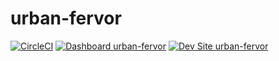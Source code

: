 # urban-fervor

[![CircleCI](https://circleci.com/gh/sewmyheadon/urban-fervor.svg?style=shield)](https://circleci.com/gh/sewmyheadon/urban-fervor)
[![Dashboard urban-fervor](https://img.shields.io/badge/dashboard-urban_fervor-yellow.svg)](https://dashboard.pantheon.io/sites/c4130200-0cbc-48e3-9310-c9e3fcee5d74#dev/code)
[![Dev Site urban-fervor](https://img.shields.io/badge/site-urban_fervor-blue.svg)](http://dev-urban-fervor.pantheonsite.io/)